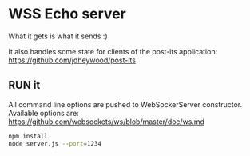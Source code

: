# WSS Echo server
What it gets is what it sends :)

It also handles some state for clients of the post-its application: https://github.com/jdheywood/post-its


## RUN it
All command line options are pushed to WebSockerServer constructor. Available options are: https://github.com/websockets/ws/blob/master/doc/ws.md 

```bash
npm install
node server.js --port=1234
```